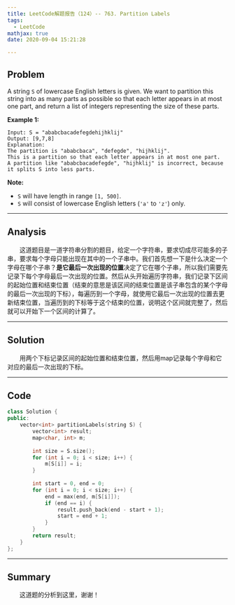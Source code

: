 ```yaml
---
title: LeetCode解题报告（124）-- 763. Partition Labels
tags:
  - LeetCode
mathjax: true
date: 2020-09-04 15:21:28

---
```


## Problem

A string `S` of lowercase English letters is given. We want to partition this string into as many parts as possible so that each letter appears in at most one part, and return a list of integers representing the size of these parts.

<!-- more -->

**Example 1:**

```
Input: S = "ababcbacadefegdehijhklij"
Output: [9,7,8]
Explanation:
The partition is "ababcbaca", "defegde", "hijhklij".
This is a partition so that each letter appears in at most one part.
A partition like "ababcbacadefegde", "hijhklij" is incorrect, because it splits S into less parts.
```

**Note:**

- `S` will have length in range `[1, 500]`.
- `S` will consist of lowercase English letters (`'a'` to `'z'`) only.

------

## Analysis

&emsp;&emsp;这道题目是一道字符串分割的题目，给定一个字符串，要求切成尽可能多的子串，要求每个字母只能出现在其中的一个子串中。我们首先想一下是什么决定一个字母在哪个子串？**是它最后一次出现的位置**决定了它在哪个子串，所以我们需要先记录下每个字母最后一次出现的位置。然后从头开始遍历字符串，我们记录下区间的起始位置和结束位置（结束的意思是该区间的结束位置是该子串包含的某个字母的最后一次出现的下标），每遍历到一个字母，就使用它最后一次出现的位置去更新结束位置，当遍历到的下标等于这个结束的位置，说明这个区间就完整了，然后就可以开始下一个区间的计算了。

------

## Solution

&emsp;&emsp;用两个下标记录区间的起始位置和结束位置，然后用map记录每个字母和它对应的最后一次出现的下标。

------

## Code

```c++
class Solution {
public:
    vector<int> partitionLabels(string S) {
        vector<int> result;
        map<char, int> m;
        
        int size = S.size();
        for (int i = 0; i < size; i++) {
            m[S[i]] = i;
        }
        
        int start = 0, end = 0;
        for (int i = 0; i < size; i++) {
            end = max(end, m[S[i]]);
            if (end == i) {
                result.push_back(end - start + 1);
                start = end + 1;
            }
        }
        return result;
    }
};
```

------

## Summary

&emsp;&emsp;这道题的分析到这里，谢谢！
